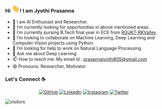 ### Hi <img src="https://raw.githubusercontent.com/ABSphreak/ABSphreak/master/gifs/Hi.gif" width="26px">! I am Jyothi Prasanna 

<!--
**JyothiPrasanna768/JyothiPrasanna768** is a ✨ _special_ ✨ repository because its `README.md` (this file) appears on your GitHub profile.

I am working in the areas of Machine Learning, Deep Learning and Computer Vision. I am passionate about technologies and love to learn new things.
-->
- 🤖 I am AI Enthusiast and Researcher.
- 🔭 I’m currently looking for opportunities in above mentioned areas.
- 🌱 I’m currently pursing B.Tech final year in ECE from <a href="https://rguktrkv.ac.in/">RGUKT-RKValley</a>.
- 👯 I’m looking to collaborate on Machine Learning, Deep Learning and Computer Vision projects using Python.
- 🤔 I’m looking for help to work on Natural Language Processing
- 💬 Ask me about Deep Learning 
- 📫 How to reach me: My email id : prasannajyothi805@gmail.com
- 😄 Pronouns: Researcher, Motivator


### Let's Connect :coffee:
<p align="center">
	<a href="https://github.com/JyothiPrasanna768"><img src="https://img.icons8.com/bubbles/50/000000/github.png" alt="GitHub"/></a>
	<a href="https://www.linkedin.com/in/gc-jyothi-prasanna-740aab147/"><img src="https://img.icons8.com/bubbles/50/000000/linkedin.png" alt="LinkedIn"/></a>
	<a href="https://www.instagram.com/gcjyothiprasanna/"><img src="https://img.icons8.com/bubbles/50/000000/instagram.png" alt="Instagram"/></a>
	<a href="https://twitter.com/gcjyothi"><img src="https://img.icons8.com/bubbles/50/000000/twitter.png" alt="Twitter"/></a>
</p>

![visitors](https://visitor-badge.glitch.me/badge?page_id=JyothiPrasanna768/JyothiPrasanna768)

